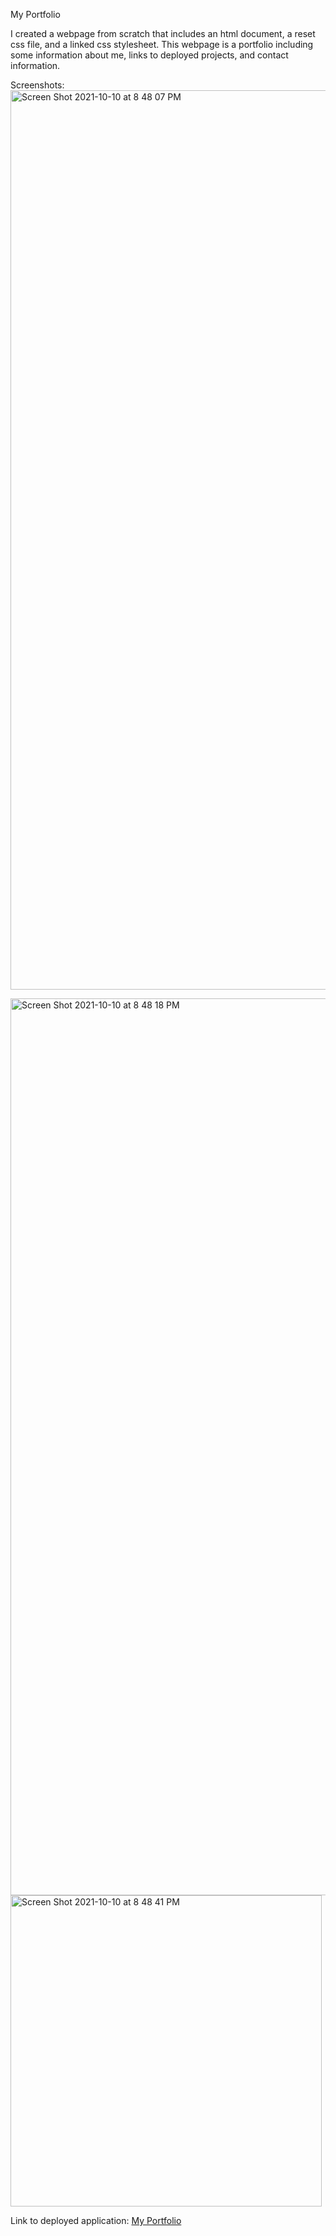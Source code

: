 My Portfolio

I created a webpage from scratch that includes an html document, a reset css file, and a linked css stylesheet. This webpage is a portfolio including some information about me, links to deployed projects, and contact information.

Screenshots: 
<img width="1439" alt="Screen Shot 2021-10-10 at 8 48 07 PM" src="https://user-images.githubusercontent.com/90110594/136722237-601c5560-5456-4aaa-afb0-7bcf5e098c92.png">

<img width="1435" alt="Screen Shot 2021-10-10 at 8 48 18 PM" src="https://user-images.githubusercontent.com/90110594/136722249-8f949702-7bd2-427a-994d-678b37a2e851.png">

<img width="498" alt="Screen Shot 2021-10-10 at 8 48 41 PM" src="https://user-images.githubusercontent.com/90110594/136722252-922bc8de-2f8f-4440-ae1a-8f33b2f9f01c.png">

Link to deployed application: <a href="https://samibyers.github.io/my_portfolio/" target="_blank">My Portfolio</a>



